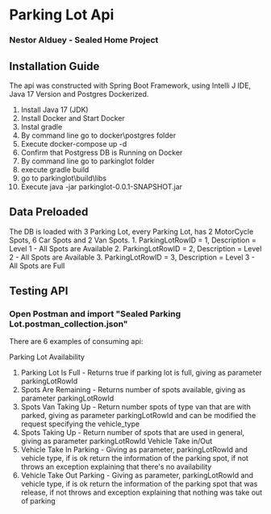 <H1>Parking Lot Api
<H3>Nestor Alduey - Sealed Home Project</H3>

<H2> Installation Guide </H2>

The api was constructed with Spring Boot Framework, using Intelli J IDE,
Java 17 Version and Postgres Dockerized.

1. Install Java 17 (JDK)
2. Install Docker and Start Docker
3. Instal gradle 
4. By command line go to docker\postgres folder 
5. Execute docker-compose up -d
6. Confirm that Postgress DB is Running on Docker
7. By command line go to parkinglot folder 
8. execute gradle build
9. go to parkinglot\build\libs 
10. Execute java -jar parkinglot-0.0.1-SNAPSHOT.jar


<h2> Data Preloaded </h2>
The DB is loaded with 3 Parking Lot, every Parking Lot, has 2 MotorCycle Spots, 6 Car Spots and 2 Van Spots.
1. ParkingLotRowID = 1, Description = Level 1 - All Spots are Available
2. ParkingLotRowID = 2, Description = Level 2 - All Spots are Available
3. ParkingLotRowID = 3, Description = Level 3 - All Spots are Full

<h2>Testing API</h2>

<h3> Open Postman and import "Sealed Parking Lot.postman_collection.json" </H3>

There are 6 examples of consuming api:

Parking Lot Availability
   1. Parking Lot Is Full - Returns true if parking lot is full, giving as parameter parkingLotRowId
   2. Spots Are Remaining - Returns number of spots available, giving as parameter parkingLotRowId
   3. Spots Van Taking Up - Return number spots of type van that are with parked, giving as parameter parkingLotRowId and can be modified the request specifying the vehicle_type
   4. Spots Taking Up - Return number of spots that are used in general, giving as parameter parkingLotRowId
Vehicle Take in/Out
   5. Vehicle Take In Parking - Giving as parameter, parkingLotRowId and vehicle type, if is ok return the information of the parking spot, if not throws an exception explaining that there's no availability
   6. Vehicle Take Out Parking -  Giving as parameter, parkingLotRowId and vehicle type, if is ok return the information of the parking spot that was release, if not throws and exception explaining that nothing was take out of parking 
